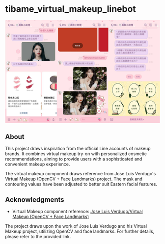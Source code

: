 # tibame_virtual_makeup_linebot
<img src="diagram.jpg" alt="Screenshot of Line Bot in Action" width="700"/>


## About
This project draws inspiration from the official Line accounts of makeup brands. It combines virtual makeup try-on with personalized cosmetic recommendations, aiming to provide users with a sophisticated and convenient makeup experience.

The virtual makeup component draws reference from Jose Luis Verdugo's Virtual Makeup (OpenCV + Face Landmarks) project. The mask and contouring values have been adjusted to better suit Eastern facial features.

## Acknowledgments
- Virtual Makeup component reference: [Jose Luis Verdugo/Virtual Makeup (OpenCV + Face Landmarks)](https://deepnote.com/@jose-luis-verdugo/Virtual-Makeup-OpenCV-Face-Landmarks-1eeab981-1e5b-45f6-993f-5e087646e7c1)

The project draws upon the work of Jose Luis Verdugo and his Virtual Makeup project, utilizing OpenCV and face landmarks. For further details, please refer to the provided link.
